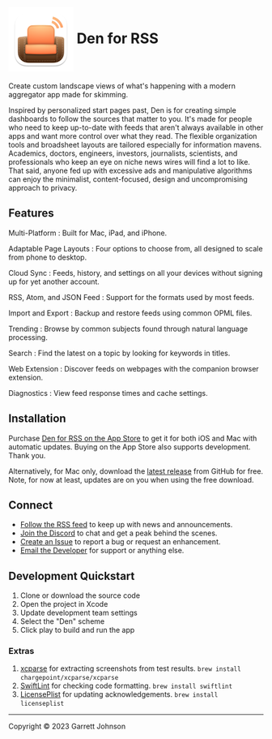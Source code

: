 <h1><img src="Den/Assets.xcassets/AppIcon.appiconset/AppIcon-macOS-128pt@2x.png" alt="App Icon" width="128" height="128" align="center"> Den for RSS</h1>

Create custom landscape views of what's happening with a modern aggregator app made for skimming.

Inspired by personalized start pages past, Den is for creating simple dashboards to follow the sources that matter to you. It's made for people who need to keep up-to-date with feeds that aren't always available in other apps and want more control over what they read. The flexible organization tools and broadsheet layouts are tailored especially for information mavens. Academics, doctors, engineers, investors, journalists, scientists, and professionals who keep an eye on niche news wires will find a lot to like. That said, anyone fed up with excessive ads and manipulative algorithms can enjoy the minimalist, content-focused, design and uncompromising approach to privacy.

## Features

Multi-Platform
: Built for Mac, iPad, and iPhone.

Adaptable Page Layouts
: Four options to choose from, all designed to scale from phone to desktop.

Cloud Sync
: Feeds, history, and settings on all your devices without signing up for yet another account.

RSS, Atom, and JSON Feed
: Support for the formats used by most feeds.

Import and Export
: Backup and restore feeds using common OPML files.

Trending
: Browse by common subjects found through natural language processing.

Search
: Find the latest on a topic by looking for keywords in titles.

Web Extension
: Discover feeds on webpages with the companion browser extension.

Diagnostics
: View feed response times and cache settings.

## Installation

Purchase [Den for RSS on the App Store](https://apps.apple.com/us/app/den-for-rss/id1528917651) to get it for both iOS and Mac with automatic updates. Buying on the App Store also supports development. Thank you.

Alternatively, for Mac only, download the [latest release](https://github.com/garrettrayj/den/releases/latest) from GitHub for free. Note, for now at least, updates are on you when using the free download.

## Connect

* [Follow the RSS feed](https://den.io/feed.rss) to keep up with news and announcements.
* [Join the Discord](https://discord.gg/NS9hMrYrnt) to chat and get a peak behind the scenes.
* [Create an Issue](https://github.com/garrettrayj/den/issues/new) to report a bug or request an enhancement.
* [Email the Developer](mailto:garrett@devsci.net) for support or anything else.

## Development Quickstart

1. Clone or download the source code
2. Open the project in Xcode
3. Update development team settings
4. Select the "Den" scheme
5. Click play to build and run the app

### Extras

1. [xcparse](https://github.com/ChargePoint/xcparse) for extracting screenshots from test results. `brew install chargepoint/xcparse/xcparse`
2. [SwiftLint](https://github.com/realm/SwiftLint) for checking code formatting. `brew install swiftlint`
3. [LicensePlist](https://github.com/mono0926/LicensePlist) for updating acknowledgements. `brew install licenseplist`

---

Copyright &copy; 2023 Garrett Johnson

